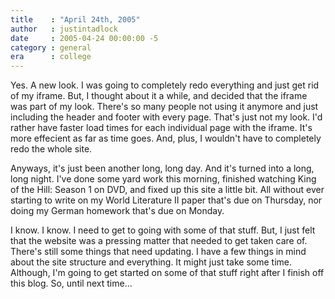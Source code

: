 ```yaml
---
title    : "April 24th, 2005"
author   : justintadlock
date     : 2005-04-24 00:00:00 -5
category : general
era      : college
---
```


Yes. A new look. I was going to completely redo everything and just get rid of my iframe. But, I thought about it a while, and decided that the iframe was part of my look. There's so many people not using it anymore and just including the header and footer with every page. That's just not my look. I'd rather have faster load times for each individual page with the iframe. It's more effecient as far as time goes. And, plus, I wouldn't have to completely redo the whole site.

Anyways, it's just been another long, long day. And it's turned into a long, long night. I've done some yard work this morning, finished watching King of the Hill: Season 1 on DVD, and fixed up this site a little bit. All without ever starting to write on my World Literature II paper that's due on Thursday, nor doing my German homework that's due on Monday.

I know. I know. I need to get to going with some of that stuff. But, I just felt that the website was a pressing matter that needed to get taken care of. There's still some things that need updating. I have a few things in mind about the site structure and everything. It might just take some time. Although, I'm going to get started on some of that stuff right after I finish off this blog. So, until next time…
